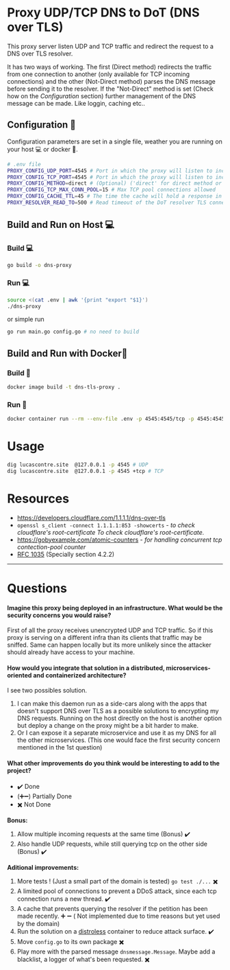 # Proxy UDP/TCP DNS to DoT (DNS over TLS)

This proxy server listen UDP and TCP traffic and redirect the request to a DNS over TLS resolver.

It has two ways of working. The first (Direct method) redirects the traffic from one connection to another (only available for TCP incoming connections) and the other (Not-Direct method) parses the DNS message before sending it to the resolver.
If the "Not-Direct" method is set (Check how on the *Configuration* section) further management of the DNS message can be made. Like loggin, caching etc..

## Configuration :wrench:

Configuration parameters are set in a single file, weather you are running on your host :computer: or docker :whale:. 

```sh
# .env file
PROXY_CONFIG_UDP_PORT=4545 # Port in which the proxy will listen to incomming UDP connections.
PROXY_CONFIG_TCP_PORT=4545 # Port in which the proxy will listen to incomming TCP connections. 
PROXY_CONFIG_METHOD=direct # (Optional) ('direct' for direct method or leave it blank for normal method)
PROXY_CONFIG_TCP_MAX_CONN_POOL=15 # Max TCP pool connections allowed
PROXY_CONFIG_CACHE_TTL=45 # The time the cache will hold a response in seconds. (Note: Cache is not implemented)
PROXY_RESOLVER_READ_TO=500 # Read timeout of the DoT resolver TLS connection in miliseconds.
```
## Build and Run on Host 💻
### Build :computer:
```sh
go build -o dns-proxy
```
### Run :computer:
```sh
source <(cat .env | awk '{print "export "$1}')
./dns-proxy
```
or simple run 
```sh
go run main.go config.go # no need to build 
```
## Build and Run with Docker🐋
### Build :whale:
```sh
docker image build -t dns-tls-proxy .
```
### Run :whale:
```sh
docker container run --rm --env-file .env -p 4545:4545/tcp -p 4545:4545/udp proxy-dns
```

# Usage
```sh
dig lucascontre.site  @127.0.0.1 -p 4545 # UDP
dig lucascontre.site  @127.0.0.1 -p 4545 +tcp # TCP
```

# Resources 

* https://developers.cloudflare.com/1.1.1.1/dns-over-tls
* `openssl s_client -connect 1.1.1.1:853 -showcerts` - *to check cloudflare's root-certificate To check cloudflare's root-certificate.*
* https://gobyexample.com/atomic-counters - *for handling concurrent tcp contection-pool counter*
* [RFC 1035](https://www.ietf.org/rfc/rfc1035.txt) (Specially section 4.2.2)

---
# Questions
#### Imagine this proxy being deployed in an infrastructure. What would be the security concerns you would raise?

First of all the proxy receives unencrypted UDP and TCP traffic. So if this proxy is serving on a different infra than its clients that traffic may be sniffed. Same can happen locally but its more unlikely since the attacker should already have access to your machine.

#### How would you integrate that solution in a distributed, microservices-oriented and containerized architecture?

I see two possibles solution.
1. I can make this daemon run as a side-cars along with the apps that doesn't support DNS over TLS as a possible solutions to encrypting my DNS requests. Running on the host directly on the host is another option but deploy a change on the proxy might be a bit harder to make. 
2. Or I can expose it a separate microservice and use it as my DNS for all the other microservices. (This one would face the first security concern mentioned in the 1st question)

#### What other improvements do you think would be interesting to add to the project?
* :heavy_check_mark: Done
* (:heavy_plus_sign::heavy_minus_sign:) Partially Done
* :heavy_multiplication_x: Not Done

**Bonus:**
1. Allow multiple incoming requests at the same time (Bonus) :heavy_check_mark: 
2. Also handle UDP requests, while still querying tcp on the other side (Bonus) :heavy_check_mark:

**Aditional improvements:**

1. More tests ! (Just a small part of the domain is tested) `go test ./...` :heavy_multiplication_x:
2. A limited pool of connections to prevent a DDoS attack, since each tcp connection runs a new thread. :heavy_check_mark:
3. A cache that prevents querying the resolver if the petition has been made recently. :heavy_plus_sign: :heavy_minus_sign: ( Not implemented due to time reasons but yet used by the domain)
4. Run the solution on a [distroless](https://github.com/GoogleContainerTools/distroless) container to reduce attack surface.  :heavy_check_mark:
5. Move `config.go` to its own package :heavy_multiplication_x:
6. Play more with the parsed message `dnsmessage.Message`. Maybe add a blacklist, a logger of what's been requested. :heavy_multiplication_x:
